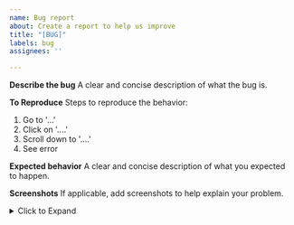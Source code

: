 ```yaml
---
name: Bug report
about: Create a report to help us improve
title: "[BUG]"
labels: bug
assignees: ''

---
```


**Describe the bug**
A clear and concise description of what the bug is.

**To Reproduce**
Steps to reproduce the behavior:
1. Go to '...'
2. Click on '....'
3. Scroll down to '....'
4. See error

**Expected behavior**
A clear and concise description of what you expected to happen.

**Screenshots**
If applicable, add screenshots to help explain your problem.

<details>
<summary>Click to Expand</summary>

**Additional context**
Add any other context about the problem here.

``` r
sessionInfo()
#> R version 4.1.1 (2021-08-10)
#> Platform: x86_64-pc-linux-gnu (64-bit)
#> Running under: Ubuntu 20.04.6 LTS
#> 
#> Matrix products: default
#> BLAS:   /usr/lib/x86_64-linux-gnu/atlas/libblas.so.3.10.3
#> LAPACK: /usr/lib/x86_64-linux-gnu/atlas/liblapack.so.3.10.3
#> 
#> locale:
#>  [1] LC_CTYPE=en_BW.UTF-8       LC_NUMERIC=C              
#>  [3] LC_TIME=en_BW.UTF-8        LC_COLLATE=en_BW.UTF-8    
#>  [5] LC_MONETARY=en_BW.UTF-8    LC_MESSAGES=en_BW.UTF-8   
#>  [7] LC_PAPER=en_BW.UTF-8       LC_NAME=C                 
#>  [9] LC_ADDRESS=C               LC_TELEPHONE=C            
#> [11] LC_MEASUREMENT=en_BW.UTF-8 LC_IDENTIFICATION=C       
#> 
#> attached base packages:
#> [1] stats     graphics  grDevices utils     datasets  methods   base     
#> 
#> other attached packages:
#> [1] logger_0.2.1  quantec_0.1.0
#> 
#> loaded via a namespace (and not attached):
#>  [1] pillar_1.9.0      compiler_4.1.1    highr_0.9         R.methodsS3_1.8.1
#>  [5] R.utils_2.11.0    tools_4.1.1       bit_4.0.4         digest_0.6.29    
#>  [9] lubridate_1.8.0   jsonlite_1.7.2    evaluate_0.14     lifecycle_1.0.3  
#> [13] tibble_3.2.1      R.cache_0.15.0    pkgconfig_2.0.3   rlang_1.1.0      
#> [17] reprex_2.0.1      cli_3.6.1         rstudioapi_0.13   parallel_4.1.1   
#> [21] curl_4.3.2        yaml_2.2.1        xfun_0.38         fastmap_1.1.0    
#> [25] httr_1.4.2        withr_2.5.0       styler_1.6.2      stringr_1.5.0    
#> [29] dplyr_1.1.1       knitr_1.37        hms_1.1.1         generics_0.1.3   
#> [33] fs_1.6.1          vctrs_0.6.1       bit64_4.0.5       tidyselect_1.2.0 
#> [37] snakecase_0.11.0  glue_1.6.2        R6_2.5.1          fansi_0.5.0      
#> [41] vroom_1.5.5       rmarkdown_2.11    tzdb_0.3.0        readr_2.0.2      
#> [45] purrr_1.0.1       magrittr_2.0.3    scales_1.2.1      ellipsis_0.3.2   
#> [49] backports_1.4.1   htmltools_0.5.5   colorspace_2.0-2  utf8_1.2.2       
#> [53] stringi_1.7.6     munsell_0.5.0     crayon_1.4.1      R.oo_1.24.0
```
</details>
